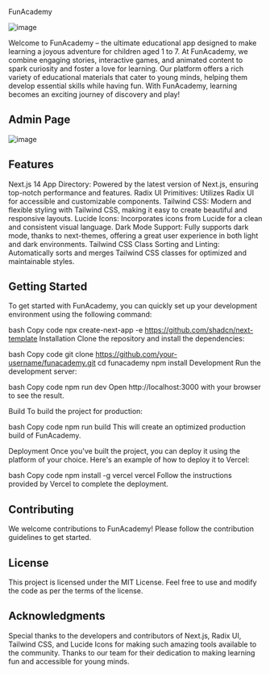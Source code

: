 FunAcademy

![image](https://github.com/user-attachments/assets/033d2ef9-bac2-4787-b5a1-bcca2b756a01)

Welcome to FunAcademy – the ultimate educational app designed to make learning a joyous adventure for children aged 1 to 7. At FunAcademy, we combine engaging stories, interactive games, and animated content to spark curiosity and foster a love for learning. Our platform offers a rich variety of educational materials that cater to young minds, helping them develop essential skills while having fun. With FunAcademy, learning becomes an exciting journey of discovery and play!


## Admin Page


![image](https://github.com/user-attachments/assets/e52ab0d8-50fb-44dc-92ab-b00bff03458b)


## Features
  Next.js 14 App Directory: Powered by the latest version of Next.js, ensuring top-notch performance and features.
  Radix UI Primitives: Utilizes Radix UI for accessible and customizable components.
  Tailwind CSS: Modern and flexible styling with Tailwind CSS, making it easy to create beautiful and responsive layouts.
  Lucide Icons: Incorporates icons from Lucide for a clean and consistent visual language.
  Dark Mode Support: Fully supports dark mode, thanks to next-themes, offering a great user experience in both light and dark environments.
  Tailwind CSS Class Sorting and Linting: Automatically sorts and merges Tailwind CSS classes for optimized and maintainable styles.
  
## Getting Started
To get started with FunAcademy, you can quickly set up your development environment using the following command:

bash
Copy code
npx create-next-app -e https://github.com/shadcn/next-template
Installation
Clone the repository and install the dependencies:

bash
Copy code
git clone https://github.com/your-username/funacademy.git
cd funacademy
npm install
Development
Run the development server:

bash
Copy code
npm run dev
Open http://localhost:3000 with your browser to see the result.

Build
To build the project for production:

bash
Copy code
npm run build
This will create an optimized production build of FunAcademy.

Deployment
Once you've built the project, you can deploy it using the platform of your choice. Here's an example of how to deploy it to Vercel:

bash
Copy code
npm install -g vercel
vercel
Follow the instructions provided by Vercel to complete the deployment.

## Contributing
We welcome contributions to FunAcademy! Please follow the contribution guidelines to get started.

## License
This project is licensed under the MIT License. Feel free to use and modify the code as per the terms of the license.

## Acknowledgments
Special thanks to the developers and contributors of Next.js, Radix UI, Tailwind CSS, and Lucide Icons for making such amazing tools available to the community.
Thanks to our team for their dedication to making learning fun and accessible for young minds.

